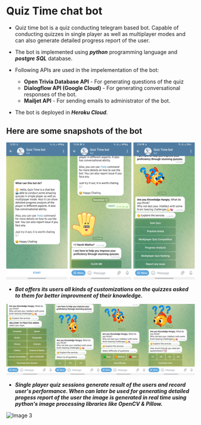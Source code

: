 # Quiz Time chat bot
 - Quiz time bot is a quiz conducting telegram based bot. Capable of conducting quizzes in single player as well as multiplayer modes and can also generate detailed progress report of the user.
 - The bot is implemented using ***python*** programming language and ***postgre SQL*** database.
 - Following APIs are used in the impelementation of the bot:
   - **Open Trivia Database API** - For generating questions of the quiz
   - **Dialogflow API (Google Cloud)** - For generating conversational responses of the bot.
   - **Mailjet API** - For sending emails to administrator of the bot.

 - The bot is deployed in ***Heroku Cloud***.

## Here are some snapshots of the bot

![alt text](https://github.com/HarshMathur86/bot-resources/blob/main/Quiz%20bot%20images/Image%201.png?raw=true)


 - ***Bot offers its users all kinds of customizations on the quizzes asked to them for better improvment of their knowledge.***

 ![](https://github.com/HarshMathur86/bot-resources/blob/main/Quiz%20bot%20images/Image%202.png)


 - ***Single player quiz sessions generate result of the users and record user's performance. When can later be used for generating detailed progess report of the user the image is generated in real time using python's image processing libraries like OpenCV & Pillow.***


![Image 3](https://user-images.githubusercontent.com/60878060/201585132-b0ba2b08-6109-43d9-ace5-40d202b83f32.png)
